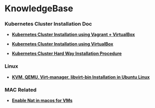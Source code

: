 # KnowledgeBase



### **Kubernetes Cluster Installation Doc**

- **[Kubernetes Cluster Installation using Vagrant + VirtualBox](kubernetes/kubernetes-install-using-vagrant.md)**

- **[Kubernetes Cluster Installation using VirtualBox](kubernetes/kubernetes_multinode_install.md)**

- **[Kubernetes Cluster Hard Way Installation Procedure](kubernetes/kubernetes_install_hard_way/kubernetes_install_hard_way.md)**



### **Linux**

* **[KVM, QEMU, Virt-manager, libvirt-bin Installation in Ubuntu Linux](linux/kvm_install_ubuntu1804lts.md)**

  



### **MAC Related**

- **[Enable Nat in macos for VMs](macos/nat_in_macos.md)**

